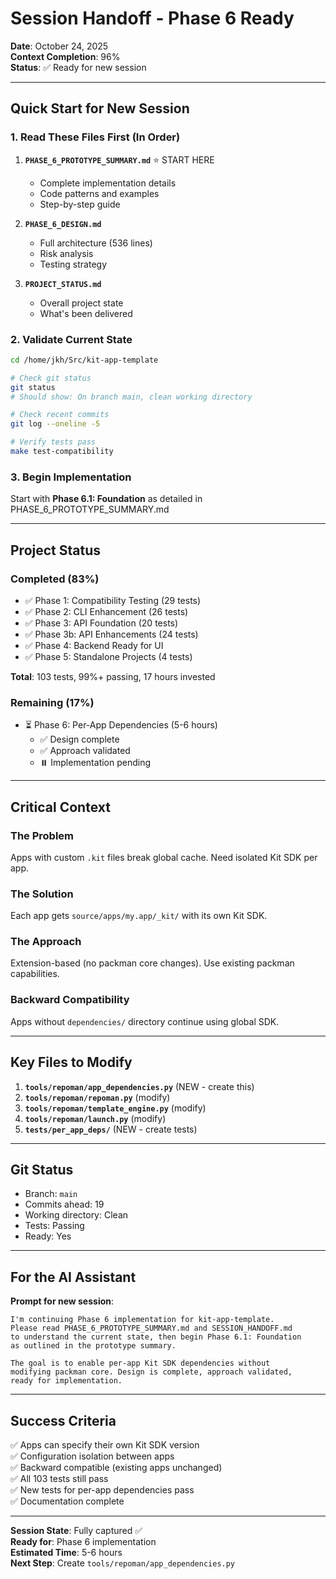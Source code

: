 # Session Handoff - Phase 6 Ready

**Date**: October 24, 2025  
**Context Completion**: 96%  
**Status**: ✅ Ready for new session

---

## Quick Start for New Session

### 1. Read These Files First (In Order)
1. **`PHASE_6_PROTOTYPE_SUMMARY.md`** ⭐ START HERE
   - Complete implementation details
   - Code patterns and examples
   - Step-by-step guide

2. **`PHASE_6_DESIGN.md`**
   - Full architecture (536 lines)
   - Risk analysis
   - Testing strategy

3. **`PROJECT_STATUS.md`**
   - Overall project state
   - What's been delivered

### 2. Validate Current State
```bash
cd /home/jkh/Src/kit-app-template

# Check git status
git status
# Should show: On branch main, clean working directory

# Check recent commits
git log --oneline -5

# Verify tests pass
make test-compatibility
```

### 3. Begin Implementation
Start with **Phase 6.1: Foundation** as detailed in PHASE_6_PROTOTYPE_SUMMARY.md

---

## Project Status

### Completed (83%)
- ✅ Phase 1: Compatibility Testing (29 tests)
- ✅ Phase 2: CLI Enhancement (26 tests)  
- ✅ Phase 3: API Foundation (20 tests)
- ✅ Phase 3b: API Enhancements (24 tests)
- ✅ Phase 4: Backend Ready for UI
- ✅ Phase 5: Standalone Projects (4 tests)

**Total**: 103 tests, 99%+ passing, 17 hours invested

### Remaining (17%)
- ⏳ Phase 6: Per-App Dependencies (5-6 hours)
  - ✅ Design complete
  - ✅ Approach validated
  - ⏸️ Implementation pending

---

## Critical Context

### The Problem
Apps with custom `.kit` files break global cache. Need isolated Kit SDK per app.

### The Solution
Each app gets `source/apps/my.app/_kit/` with its own Kit SDK.

### The Approach
Extension-based (no packman core changes). Use existing packman capabilities.

### Backward Compatibility
Apps without `dependencies/` directory continue using global SDK.

---

## Key Files to Modify

1. **`tools/repoman/app_dependencies.py`** (NEW - create this)
2. **`tools/repoman/repoman.py`** (modify)
3. **`tools/repoman/template_engine.py`** (modify)
4. **`tools/repoman/launch.py`** (modify)
5. **`tests/per_app_deps/`** (NEW - create tests)

---

## Git Status
- Branch: `main`
- Commits ahead: 19
- Working directory: Clean
- Tests: Passing
- Ready: Yes

---

## For the AI Assistant

**Prompt for new session**:
```
I'm continuing Phase 6 implementation for kit-app-template. 
Please read PHASE_6_PROTOTYPE_SUMMARY.md and SESSION_HANDOFF.md 
to understand the current state, then begin Phase 6.1: Foundation 
as outlined in the prototype summary.

The goal is to enable per-app Kit SDK dependencies without 
modifying packman core. Design is complete, approach validated, 
ready for implementation.
```

---

## Success Criteria

✅ Apps can specify their own Kit SDK version  
✅ Configuration isolation between apps  
✅ Backward compatible (existing apps unchanged)  
✅ All 103 tests still pass  
✅ New tests for per-app dependencies pass  
✅ Documentation complete

---

**Session State**: Fully captured ✅  
**Ready for**: Phase 6 implementation  
**Estimated Time**: 5-6 hours  
**Next Step**: Create `tools/repoman/app_dependencies.py`

